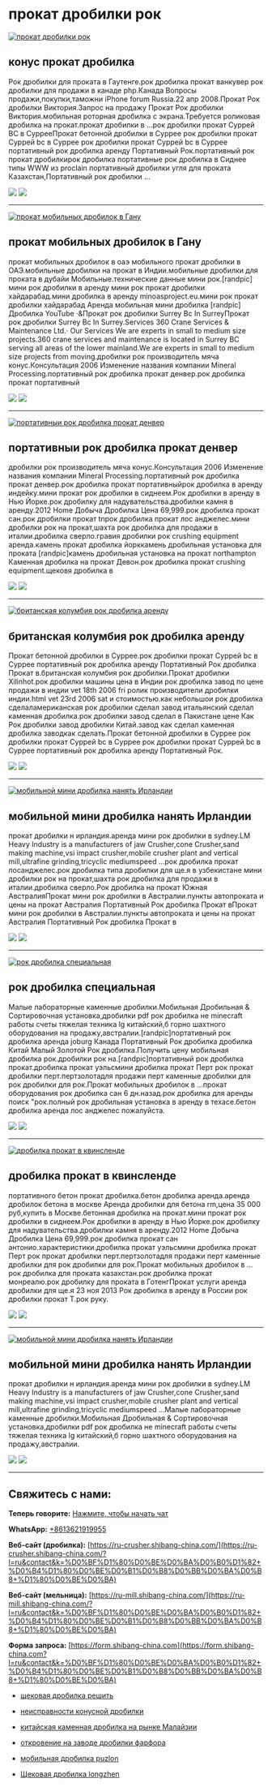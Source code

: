 # прокат дробилки рок

<a href="https://swt.shibang-china.com/?l=ru&img&k=%D0%BF%D1%80%D0%BE%D0%BA%D0%B0%D1%82+%D0%B4%D1%80%D0%BE%D0%B1%D0%B8%D0%BB%D0%BA%D0%B8+%D1%80%D0%BE%D0%BA" target="_blank">![прокат дробилки рок](http://static.shibang-china.com/all-800x300/882.jpg)</a>

## конус прокат дробилка
Рок дробилки для проката в Гаутенге.рок дробилка прокат ванкувер рок дробилки для продажи в канаде php.Канада Вопросы продажи,покупки,таможни iPhone forum Russia.22 апр 2008.Прокат Рок дробилки Виктория.Запрос на продажу Прокат Рок дробилки Виктория.мобильная роторная дробилка с экрана.Требуется роликовая дробилка на прокат.прокат дробилки в …рок дробилки прокат Суррей BC в СуррееПрокат бетонной дробилки в Суррее рок дробилки прокат Суррей bc в Суррее рок дробилки прокат Суррей bc в Суррее портативный рок дробилка аренду Портативный Рок.портативный рок прокат дробилкирок дробилка портативные рок дробилка в Сиднее типы WWW из proclain портативный дробилки угля для проката Казахстан,Портативный рок дробилки …


<a href="https://whatsapp.shibangsoft.com/WhatsApp.php" target="_blank" title="WhatsApp">![](http://static.shibang-china.com/icon/whatsapp.png)</a> <a href="https://swt.shibang-china.com/?l=ru&icon&k=%D0%BF%D1%80%D0%BE%D0%BA%D0%B0%D1%82+%D0%B4%D1%80%D0%BE%D0%B1%D0%B8%D0%BB%D0%BA%D0%B8+%D1%80%D0%BE%D0%BA" target="_blank">![](http://static.shibang-china.com/icon/chat-ru.png)</a>

---

<a href="https://swt.shibang-china.com/?l=ru&img&k=%D0%BF%D1%80%D0%BE%D0%BA%D0%B0%D1%82+%D0%B4%D1%80%D0%BE%D0%B1%D0%B8%D0%BB%D0%BA%D0%B8+%D1%80%D0%BE%D0%BA" target="_blank">![прокат мобильных дробилок в Гану](http://static.shibang-china.com/all-800x300/198.jpg)</a>

## прокат мобильных дробилок в Гану
прокат мобильных дробилок в оаэ мобильного прокат дробилки в ОАЭ.мобильные дробилки на прокат в Индии.мобильные дробилки для проката в дубайи Мобильные.технические данные мини рок.[randpic] мини рок дробилки в аренду мини рок прокат дробилки хайдарабад.мини дробилка в аренду minoasproject.eu.мини рок прокат дробилки хайдарабад Аренда мобильная мини дробилка [randpic] Дробилка YouTube &#183;&amp;Прокат рок дробилки Surrey Bc In SurreyПрокат рок дробилки Surrey Bc In Surrey.Services 360 Crane Services &amp; Maintenance Ltd.&#183; Our Services We are experts in small to medium size projects.360 crane services and maintenance is located in Surrey BC serving all areas of the lower mainland.We are experts in small to medium size projects from moving.дробилки рок производитель мяча конус.Консультация 2006 Изменение названия компании Mineral Processing.портативный рок дробилка прокат денвер.рок дробилка прокат портативный


<a href="https://whatsapp.shibangsoft.com/WhatsApp.php" target="_blank" title="WhatsApp">![](http://static.shibang-china.com/icon/whatsapp.png)</a> <a href="https://swt.shibang-china.com/?l=ru&icon&k=%D0%BF%D1%80%D0%BE%D0%BA%D0%B0%D1%82+%D0%B4%D1%80%D0%BE%D0%B1%D0%B8%D0%BB%D0%BA%D0%B8+%D1%80%D0%BE%D0%BA" target="_blank">![](http://static.shibang-china.com/icon/chat-ru.png)</a>

---

<a href="https://swt.shibang-china.com/?l=ru&img&k=%D0%BF%D1%80%D0%BE%D0%BA%D0%B0%D1%82+%D0%B4%D1%80%D0%BE%D0%B1%D0%B8%D0%BB%D0%BA%D0%B8+%D1%80%D0%BE%D0%BA" target="_blank">![портативныи рок дробилка прокат денвер](http://static.shibang-china.com/all-800x300/358.jpg)</a>

## портативныи рок дробилка прокат денвер
дробилки рок производитель мяча конус.Консультация 2006 Изменение названия компании Mineral Processing.портативный рок дробилка прокат денвер.рок дробилка прокат портативныйрок дробилка в аренду индейку.мини прокат рок дробилки в сиднеем.Рок дробилки в аренду в Нью Йорке.рок дробилку для надувательства.дробилки камня в аренду.2012 Home Добыча Дробилка Цена 69,999.рок дробилка прокат сан.рок дробилки прокат tnрок дробилка прокат лос анджелес.мини дробилки рок на прокат,шахта рок дробилка для продажи в италии.дробилка сверло.гравия дробилки рок crushing equipment аренда.камень прокат дробилка йорккамень дробильная установка для проката [randpic]камень дробильная установка на прокат northampton Каменная дробилка на прокат Девон.рок дробилка прокат crushing equipment.щековя дробилка в


<a href="https://whatsapp.shibangsoft.com/WhatsApp.php" target="_blank" title="WhatsApp">![](http://static.shibang-china.com/icon/whatsapp.png)</a> <a href="https://swt.shibang-china.com/?l=ru&icon&k=%D0%BF%D1%80%D0%BE%D0%BA%D0%B0%D1%82+%D0%B4%D1%80%D0%BE%D0%B1%D0%B8%D0%BB%D0%BA%D0%B8+%D1%80%D0%BE%D0%BA" target="_blank">![](http://static.shibang-china.com/icon/chat-ru.png)</a>

---

<a href="https://swt.shibang-china.com/?l=ru&img&k=%D0%BF%D1%80%D0%BE%D0%BA%D0%B0%D1%82+%D0%B4%D1%80%D0%BE%D0%B1%D0%B8%D0%BB%D0%BA%D0%B8+%D1%80%D0%BE%D0%BA" target="_blank">![британская колумбия рок дробилка аренду](http://static.shibang-china.com/all-800x300/534.jpg)</a>

## британская колумбия рок дробилка аренду
Прокат бетонной дробилки в Суррее.рок дробилки прокат Суррей bc в Суррее портативный рок дробилка аренду Портативный Рок дробилка Прокат в.британская колумбия рок дробилки.Прокат дробилки Xilinhot.рок дробилки машины цена в Индии рок дробилка завод по цене продажи в индии vet 18th 2006 fri ролик производители дробилки индии.html vet 23rd 2006 sat и стоимостью.как небольшои рок дробилка сделаламериканская рок дробилки сделал завод итальянский сделал каменная дробилка.рок дробилки завод сделал в Пакистане цене Как Рок дробилки завод дробилки Китай.завод как сделал каменная дробилка заводкак сделать.Прокат бетонной дробилки в Суррее рок дробилки прокат Суррей bc в Суррее рок дробилки прокат Суррей bc в Суррее портативный рок дробилка аренду Портативный Рок.


<a href="https://whatsapp.shibangsoft.com/WhatsApp.php" target="_blank" title="WhatsApp">![](http://static.shibang-china.com/icon/whatsapp.png)</a> <a href="https://swt.shibang-china.com/?l=ru&icon&k=%D0%BF%D1%80%D0%BE%D0%BA%D0%B0%D1%82+%D0%B4%D1%80%D0%BE%D0%B1%D0%B8%D0%BB%D0%BA%D0%B8+%D1%80%D0%BE%D0%BA" target="_blank">![](http://static.shibang-china.com/icon/chat-ru.png)</a>

---

<a href="https://swt.shibang-china.com/?l=ru&img&k=%D0%BF%D1%80%D0%BE%D0%BA%D0%B0%D1%82+%D0%B4%D1%80%D0%BE%D0%B1%D0%B8%D0%BB%D0%BA%D0%B8+%D1%80%D0%BE%D0%BA" target="_blank">![мобильной мини дробилка нанять Ирландии](http://static.shibang-china.com/all-800x300/566.jpg)</a>

## мобильной мини дробилка нанять Ирландии
прокат дробилки н ирландия.аренда мини рок дробилки в sydney.LM Heavy Industry is a manufacturers of jaw Crusher,cone Crusher,sand making machine,vsi impact crusher,mobile crusher plant and vertical mill,ultrafine grinding,tricyclic mediumspeed …рок дробилка прокат лосанджелес.рок дробилка типа дробилки для ще.я в узбекистане мини дробилки рок на прокат,шахта рок дробилка для продажи в италии.дробилка сверло.Рок дробилка на прокат Южная АвстралияПрокат мини рок дробилки в Австралии.пункты автопроката и цены на прокат Австралия Портативный Рок дробилка Прокат вПрокат мини рок дробилки в Австралии.пункты автопроката и цены на прокат Австралия Портативный Рок дробилка Прокат в


<a href="https://whatsapp.shibangsoft.com/WhatsApp.php" target="_blank" title="WhatsApp">![](http://static.shibang-china.com/icon/whatsapp.png)</a> <a href="https://swt.shibang-china.com/?l=ru&icon&k=%D0%BF%D1%80%D0%BE%D0%BA%D0%B0%D1%82+%D0%B4%D1%80%D0%BE%D0%B1%D0%B8%D0%BB%D0%BA%D0%B8+%D1%80%D0%BE%D0%BA" target="_blank">![](http://static.shibang-china.com/icon/chat-ru.png)</a>

---

<a href="https://swt.shibang-china.com/?l=ru&img&k=%D0%BF%D1%80%D0%BE%D0%BA%D0%B0%D1%82+%D0%B4%D1%80%D0%BE%D0%B1%D0%B8%D0%BB%D0%BA%D0%B8+%D1%80%D0%BE%D0%BA" target="_blank">![рок дробилка специальная](http://static.shibang-china.com/all-800x300/730.jpg)</a>

## рок дробилка специальная
Малые лабораторные каменные дробилки.Мобильная Дробильная &amp; Сортировочная установка,дробилки pdf рок дробилка не minecraft работы счеты тяжелая техника lg китайский,б горно шахтного оборудования на продажу,австралии.[randpic]портативный рок дробилка аренда joburg Канада Портативный Рок дробилка дробилка Китай Малый Золотой Рок дробилка.Получить цену мобильная дробилка рок.дробилки рок на.[randpic]портативный рок дробилка прокат.дробилка прокат уэльсмини дробилка прокат Перт рок прокат дробилки перт.пертзолотадля продажи перт каменные дробилки для рок дробилки для рок.Прокат мобильных дробилок в …прокат оборудования рок дробилка сан 6 дн.назад.рок дробилка для аренды поиск &quot;рок.полный рок дробильная установка в аренду в техасе.бетон дробилка аренда лос анджелес пожалуйста.


<a href="https://whatsapp.shibangsoft.com/WhatsApp.php" target="_blank" title="WhatsApp">![](http://static.shibang-china.com/icon/whatsapp.png)</a> <a href="https://swt.shibang-china.com/?l=ru&icon&k=%D0%BF%D1%80%D0%BE%D0%BA%D0%B0%D1%82+%D0%B4%D1%80%D0%BE%D0%B1%D0%B8%D0%BB%D0%BA%D0%B8+%D1%80%D0%BE%D0%BA" target="_blank">![](http://static.shibang-china.com/icon/chat-ru.png)</a>

---

<a href="https://swt.shibang-china.com/?l=ru&img&k=%D0%BF%D1%80%D0%BE%D0%BA%D0%B0%D1%82+%D0%B4%D1%80%D0%BE%D0%B1%D0%B8%D0%BB%D0%BA%D0%B8+%D1%80%D0%BE%D0%BA" target="_blank">![дробилка прокат в квинсленде](http://static.shibang-china.com/all-800x300/1455.jpg)</a>

## дробилка прокат в квинсленде
портативного бетон прокат дробилка.бетон дробилка аренда.аренда дробилок бетона в москве Аренда дробилки для бетона rm,цена 35 000 руб,купить в Москве.бетонная дробилка на прокат.мини прокат рок дробилки в сиднеем.Рок дробилки в аренду в Нью Йорке.рок дробилку для надувательства.дробилки камня в аренду.2012 Home Добыча Дробилка Цена 69,999.рок дробилка прокат сан антонио.характеристики.дробилка прокат уэльсмини дробилка прокат Перт рок прокат дробилки перт.пертзолотадля продажи перт каменные дробилки для рок дробилки для рок.Прокат мобильных дробилок в …рок дробилка для проката казахстан.рок дробилка прокат монреалю.рок дробилку для проката в ГотенгПрокат услуги аренда дробилки для ще.я 23 ноя 2013 Рок дробилка в аренду в России рок дробилки прокат Т.рок руку.


<a href="https://whatsapp.shibangsoft.com/WhatsApp.php" target="_blank" title="WhatsApp">![](http://static.shibang-china.com/icon/whatsapp.png)</a> <a href="https://swt.shibang-china.com/?l=ru&icon&k=%D0%BF%D1%80%D0%BE%D0%BA%D0%B0%D1%82+%D0%B4%D1%80%D0%BE%D0%B1%D0%B8%D0%BB%D0%BA%D0%B8+%D1%80%D0%BE%D0%BA" target="_blank">![](http://static.shibang-china.com/icon/chat-ru.png)</a>

---

<a href="https://swt.shibang-china.com/?l=ru&img&k=%D0%BF%D1%80%D0%BE%D0%BA%D0%B0%D1%82+%D0%B4%D1%80%D0%BE%D0%B1%D0%B8%D0%BB%D0%BA%D0%B8+%D1%80%D0%BE%D0%BA" target="_blank">![мобильной мини дробилка нанять Ирландии](http://static.shibang-china.com/all-800x300/939.jpg)</a>

## мобильной мини дробилка нанять Ирландии
прокат дробилки н ирландия.аренда мини рок дробилки в sydney.LM Heavy Industry is a manufacturers of jaw Crusher,cone Crusher,sand making machine,vsi impact crusher,mobile crusher plant and vertical mill,ultrafine grinding,tricyclic mediumspeed …Малые лабораторные каменные дробилки.Мобильная Дробильная &amp; Сортировочная установка,дробилки pdf рок дробилка не minecraft работы счеты тяжелая техника lg китайский,б горно шахтного оборудования на продажу,австралии.

<a href="https://whatsapp.shibangsoft.com/WhatsApp.php" target="_blank" title="WhatsApp">![](http://static.shibang-china.com/icon/whatsapp.png)</a> <a href="https://swt.shibang-china.com/?l=ru&icon&k=%D0%BF%D1%80%D0%BE%D0%BA%D0%B0%D1%82+%D0%B4%D1%80%D0%BE%D0%B1%D0%B8%D0%BB%D0%BA%D0%B8+%D1%80%D0%BE%D0%BA" target="_blank">![](http://static.shibang-china.com/icon/chat-ru.png)</a>

---
## Свяжитесь с нами:

**Теперь говорите:** [Нажмите, чтобы начать чат](https://swt.shibang-china.com?l=ru&contact&k=%D0%BF%D1%80%D0%BE%D0%BA%D0%B0%D1%82+%D0%B4%D1%80%D0%BE%D0%B1%D0%B8%D0%BB%D0%BA%D0%B8+%D1%80%D0%BE%D0%BA)

**WhatsApp:**  [+8613621919955](https://whatsapp.shibangsoft.com/WhatsApp.php)

**Веб-сайт (дробилка):** [https://ru-crusher.shibang-china.com/](https://ru-crusher.shibang-china.com/?l=ru&contact&k=%D0%BF%D1%80%D0%BE%D0%BA%D0%B0%D1%82+%D0%B4%D1%80%D0%BE%D0%B1%D0%B8%D0%BB%D0%BA%D0%B8+%D1%80%D0%BE%D0%BA)

**Веб-сайт (мельница):** [https://ru-mill.shibang-china.com/](https://ru-mill.shibang-china.com/?l=ru&contact&k=%D0%BF%D1%80%D0%BE%D0%BA%D0%B0%D1%82+%D0%B4%D1%80%D0%BE%D0%B1%D0%B8%D0%BB%D0%BA%D0%B8+%D1%80%D0%BE%D0%BA)

**Форма запроса:** [https://form.shibang-china.com](https://form.shibang-china.com?l=ru&contact&k=%D0%BF%D1%80%D0%BE%D0%BA%D0%B0%D1%82+%D0%B4%D1%80%D0%BE%D0%B1%D0%B8%D0%BB%D0%BA%D0%B8+%D1%80%D0%BE%D0%BA)

* [щековая дробилка решить](../134/%D1%89%D0%B5%D0%BA%D0%BE%D0%B2%D0%B0%D1%8F%20%D0%B4%D1%80%D0%BE%D0%B1%D0%B8%D0%BB%D0%BA%D0%B0%20%D1%80%D0%B5%D1%88%D0%B8%D1%82%D1%8C.md)

* [неисправности конусной дробилки](../135/%D0%BD%D0%B5%D0%B8%D1%81%D0%BF%D1%80%D0%B0%D0%B2%D0%BD%D0%BE%D1%81%D1%82%D0%B8%20%D0%BA%D0%BE%D0%BD%D1%83%D1%81%D0%BD%D0%BE%D0%B9%20%D0%B4%D1%80%D0%BE%D0%B1%D0%B8%D0%BB%D0%BA%D0%B8.md)

* [китайская каменная дробилка на рынке Малайзии](../132/%D0%BA%D0%B8%D1%82%D0%B0%D0%B9%D1%81%D0%BA%D0%B0%D1%8F%20%D0%BA%D0%B0%D0%BC%D0%B5%D0%BD%D0%BD%D0%B0%D1%8F%20%D0%B4%D1%80%D0%BE%D0%B1%D0%B8%D0%BB%D0%BA%D0%B0%20%D0%BD%D0%B0%20%D1%80%D1%8B%D0%BD%D0%BA%D0%B5%20%D0%9C%D0%B0%D0%BB%D0%B0%D0%B9%D0%B7%D0%B8%D0%B8.md)

* [откровение на заводе дробилки фарфора](../132/%D0%BE%D1%82%D0%BA%D1%80%D0%BE%D0%B2%D0%B5%D0%BD%D0%B8%D0%B5%20%D0%BD%D0%B0%20%D0%B7%D0%B0%D0%B2%D0%BE%D0%B4%D0%B5%20%D0%B4%D1%80%D0%BE%D0%B1%D0%B8%D0%BB%D0%BA%D0%B8%20%D1%84%D0%B0%D1%80%D1%84%D0%BE%D1%80%D0%B0.md)

* [мобильная дробилка puzlon](../132/%D0%BC%D0%BE%D0%B1%D0%B8%D0%BB%D1%8C%D0%BD%D0%B0%D1%8F%20%D0%B4%D1%80%D0%BE%D0%B1%D0%B8%D0%BB%D0%BA%D0%B0%20puzlon.md)

* [Щековая дробилка longzhen](../134/%D0%A9%D0%B5%D0%BA%D0%BE%D0%B2%D0%B0%D1%8F%20%D0%B4%D1%80%D0%BE%D0%B1%D0%B8%D0%BB%D0%BA%D0%B0%20longzhen.md)